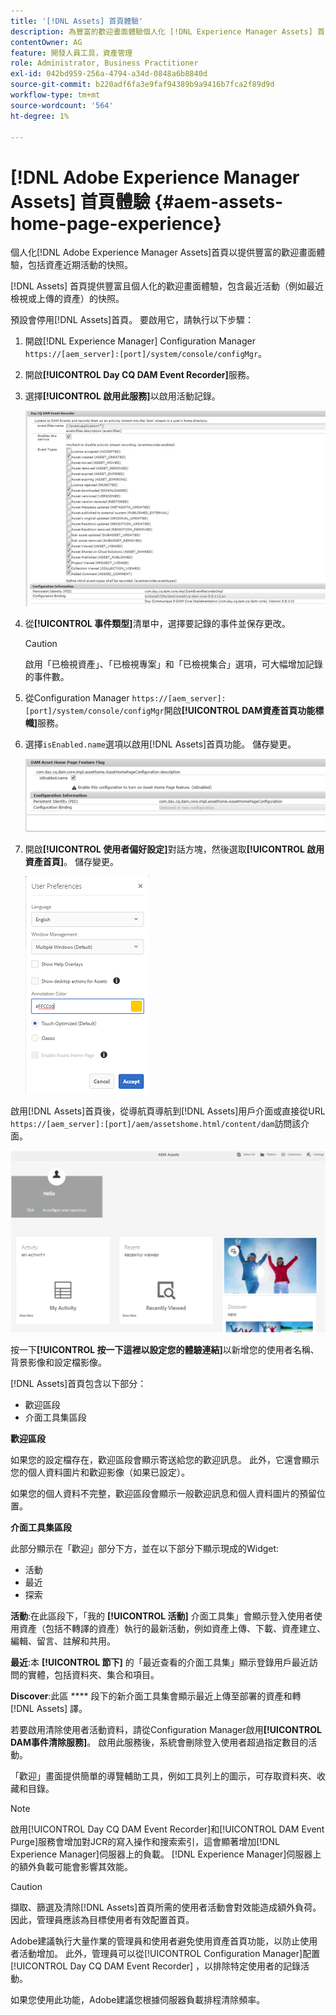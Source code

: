 ```yaml
---
title: '[!DNL Assets] 首頁體驗'
description: 為豐富的歡迎畫面體驗個人化 [!DNL Experience Manager Assets] 首頁，包括資產相關最近活動的快照。
contentOwner: AG
feature: 開發人員工具，資產管理
role: Administrator, Business Practitioner
exl-id: 042bd959-256a-4794-a34d-0848a6b8840d
source-git-commit: b220adf6fa3e9faf94389b9a9416b7fca2f89d9d
workflow-type: tm+mt
source-wordcount: '564'
ht-degree: 1%

---
```


# [!DNL Adobe Experience Manager Assets] 首頁體驗  {#aem-assets-home-page-experience}

個人化[!DNL Adobe Experience Manager Assets]首頁以提供豐富的歡迎畫面體驗，包括資產近期活動的快照。

[!DNL Assets] 首頁提供豐富且個人化的歡迎畫面體驗，包含最近活動（例如最近檢視或上傳的資產）的快照。

預設會停用[!DNL Assets]首頁。 要啟用它，請執行以下步驟：

1. 開啟[!DNL Experience Manager] Configuration Manager `https://[aem_server]:[port]/system/console/configMgr`。
1. 開啟&#x200B;**[!UICONTROL Day CQ DAM Event Recorder]**&#x200B;服務。
1. 選擇&#x200B;**[!UICONTROL 啟用此服務]**&#x200B;以啟用活動記錄。

   ![chlimage_1-250](assets/chlimage_1-250.png)

1. 從&#x200B;**[!UICONTROL 事件類型]**&#x200B;清單中，選擇要記錄的事件並保存更改。

   >[!CAUTION]
   >
   >啟用「已檢視資產」、「已檢視專案」和「已檢視集合」選項，可大幅增加記錄的事件數。

1. 從Configuration Manager `https://[aem_server]:[port]/system/console/configMgr`開啟&#x200B;**[!UICONTROL DAM資產首頁功能標幟]**&#x200B;服務。
1. 選擇`isEnabled.name`選項以啟用[!DNL Assets]首頁功能。 儲存變更。

   ![chlimage_1-251](assets/chlimage_1-251.png)

1. 開啟&#x200B;**[!UICONTROL 使用者偏好設定]**&#x200B;對話方塊，然後選取&#x200B;**[!UICONTROL 啟用資產首頁]**。 儲存變更。

   ![在使用者偏好設定對話方塊上啟用資產首頁](assets/Annotation-color.png)

啟用[!DNL Assets]首頁後，從導航頁導航到[!DNL Assets]用戶介面或直接從URL `https://[aem_server]:[port]/aem/assetshome.html/content/dam`訪問該介面。

![在Assets使用者介面上設定體驗連結](assets/config-experience-link.png)

按一下&#x200B;**[!UICONTROL 按一下這裡以設定您的體驗連結]**&#x200B;以新增您的使用者名稱、背景影像和設定檔影像。

[!DNL Assets]首頁包含以下部分：

* 歡迎區段
* 介面工具集區段

**歡迎區段**

如果您的設定檔存在，歡迎區段會顯示寄送給您的歡迎訊息。 此外，它還會顯示您的個人資料圖片和歡迎影像（如果已設定）。

如果您的個人資料不完整，歡迎區段會顯示一般歡迎訊息和個人資料圖片的預留位置。

**介面工具集區段**

此部分顯示在「歡迎」部分下方，並在以下部分下顯示現成的Widget:

* 活動
* 最近
* 探索

**活動**:在此區段下，「我的 **[!UICONTROL 活動]** 介面工具集」會顯示登入使用者使用資產（包括不轉譯的資產）執行的最新活動，例如資產上傳、下載、資產建立、編輯、留言、註解和共用。

**最近**:本 **[!UICONTROL 節下]** 的「最近查看的介面工具集」顯示登錄用戶最近訪問的實體，包括資料夾、集合和項目。

**Discover**:此區 **** 段下的新介面工具集會顯示最近上傳至部署的資產和轉 [!DNL Assets] 譯。

若要啟用清除使用者活動資料，請從Configuration Manager啟用&#x200B;**[!UICONTROL DAM事件清除服務]**。 啟用此服務後，系統會刪除登入使用者超過指定數目的活動。

「歡迎」畫面提供簡單的導覽輔助工具，例如工具列上的圖示，可存取資料夾、收藏和目錄。

>[!NOTE]
>
>啟用[!UICONTROL Day CQ DAM Event Recorder]和[!UICONTROL  DAM Event Purge]服務會增加對JCR的寫入操作和搜索索引，這會顯著增加[!DNL Experience Manager]伺服器上的負載。 [!DNL Experience Manager]伺服器上的額外負載可能會影響其效能。

>[!CAUTION]
>
>擷取、篩選及清除[!DNL Assets]首頁所需的使用者活動會對效能造成額外負荷。 因此，管理員應該為目標使用者有效配置首頁。
>
>Adobe建議執行大量作業的管理員和使用者避免使用資產首頁功能，以防止使用者活動增加。 此外，管理員可以從[!UICONTROL Configuration Manager]配置[!UICONTROL Day CQ DAM Event Recorder] ，以排除特定使用者的記錄活動。
>
>如果您使用此功能，Adobe建議您根據伺服器負載排程清除頻率。
